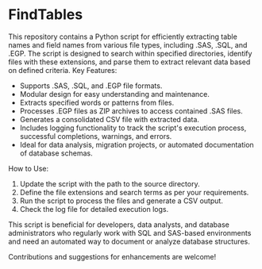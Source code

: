 # FindTables
This repository contains a Python script for efficiently extracting table names and field names from various file types, including .SAS, .SQL, and .EGP. The script is designed to search within specified directories, identify files with these extensions, and parse them to extract relevant data based on defined criteria. 
Key Features:
- Supports .SAS, .SQL, and .EGP file formats.
- Modular design for easy understanding and maintenance.
- Extracts specified words or patterns from files.
- Processes .EGP files as ZIP archives to access contained .SAS files.
- Generates a consolidated CSV file with extracted data.
- Includes logging functionality to track the script's execution process, successful completions, warnings, and errors.
- Ideal for data analysis, migration projects, or automated documentation of database schemas.

How to Use:
1. Update the script with the path to the source directory.
2. Define the file extensions and search terms as per your requirements.
3. Run the script to process the files and generate a CSV output.
4. Check the log file for detailed execution logs.

This script is beneficial for developers, data analysts, and database administrators who regularly work with SQL and SAS-based environments and need an automated way to document or analyze database structures.

Contributions and suggestions for enhancements are welcome!
